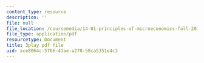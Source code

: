 ```yaml
---
content_type: resource
description: ''
file: null
file_location: /coursemedia/14-01-principles-of-microeconomics-fall-2018/ace8064c576643aea27858ca5351e4c3_BF1ZtGIjTik.pdf
file_type: application/pdf
resourcetype: Document
title: 3play pdf file
uid: ace8064c-5766-43ae-a278-58ca5351e4c3
---
```

